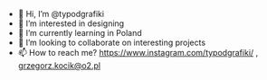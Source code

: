 - 👋 Hi, I’m @typodgrafiki
- 👀 I’m interested in designing
- 🌱 I’m currently learning in Poland
- 💞️ I’m looking to collaborate on interesting projects 
- 📫 How to reach me? https://www.instagram.com/typodgrafiki/ , grzegorz.kocik@o2.pl

<!---
typodgrafiki/typodgrafiki is a ✨ special ✨ repository because its `README.md` (this file) appears on your GitHub profile.
You can click the Preview link to take a look at your changes.
--->
